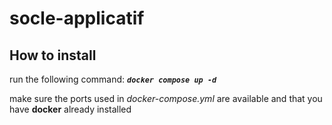 # socle-applicatif

## How to install

run the following command: ***`docker compose up -d`***

make sure the ports used in *docker-compose.yml* are available
and that you have **docker** already installed
